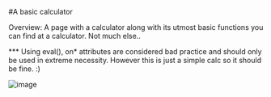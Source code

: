#A basic calculator
  
Overview:
A page with a calculator along with its utmost basic functions you can find at a calculator. Not much else..

*** Using eval(), on* attributes are considered bad practice and should only be used in extreme necessity. However this is just a simple calc so it should be fine. :)

![image](https://user-images.githubusercontent.com/130273473/230778917-d84d0554-b81b-480b-af38-69465398472b.png)
